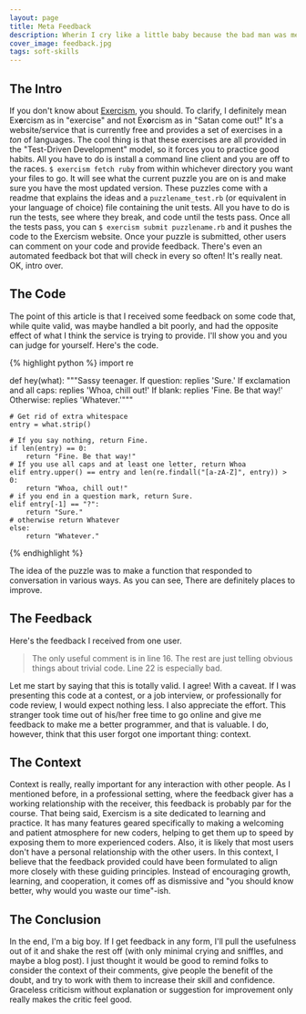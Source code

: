 ```yaml
---
layout: page
title: Meta Feedback
description: Wherin I cry like a little baby because the bad man was mean to me
cover_image: feedback.jpg
tags: soft-skills
---
```


## The Intro

If you don't know about [Exercism](https://exercism.io), you should.  To clarify, I definitely mean Ex**e**rcism as in "exercise" and not Ex**o**rcism as in "Satan come out!"  It's a website/service that is currently free and provides a set of exercises in a *ton* of languages.  The cool thing is that these exercises are all provided in the "Test-Driven Development" model, so it forces you to practice good habits.  All you have to do is install a command line client and you are off to the races.  `$ exercism fetch ruby` from within whichever directory you want your files to go.  It will see what the current puzzle you are on is and make sure you have the most updated version.  These puzzles come with a readme that explains the ideas and a `puzzlename_test.rb` (or equivalent in your language of choice) file containing the unit tests.  All you have to do is run the tests, see where they break, and code until the tests pass.  Once all the tests pass, you can `$ exercism submit puzzlename.rb` and it pushes the code to the Exercism website.  Once your puzzle is submitted, other users can comment on your code and provide feedback.  There's even an automated feedback bot that will check in every so often!  It's really neat.  OK, intro over.

## The Code

The point of this article is that I received some feedback on some code that, while quite valid, was maybe handled a bit poorly, and had the opposite effect of what I think the service is trying to provide.  I'll show you and you can judge for yourself.  Here's the code.

{% highlight python %}
import re

def hey(what):
	"""Sassy teenager.  If question: replies 'Sure.'
						If exclamation and all caps: replies 'Whoa, chill out!'
						If blank: replies 'Fine. Be that way!'
						Otherwise: replies 'Whatever.'"""

	# Get rid of extra whitespace
	entry = what.strip()

	# If you say nothing, return Fine.
	if len(entry) == 0:
		return "Fine. Be that way!"
	# If you use all caps and at least one letter, return Whoa
	elif entry.upper() == entry and len(re.findall("[a-zA-Z]", entry)) > 0:
		return "Whoa, chill out!"
	# if you end in a question mark, return Sure.
	elif entry[-1] == "?":
		return "Sure."
	# otherwise return Whatever
	else:
		return "Whatever."
{% endhighlight %}

The idea of the puzzle was to make a function that responded to conversation in various ways.  As you can see, There are definitely places to improve.

## The Feedback

Here's the feedback I received from one user.

> The only useful comment is in line 16. The rest are just telling obvious things about trivial code. Line 22 is especially bad.

Let me start by saying that this is totally valid.  I agree!  With a caveat.  If I was presenting this code at a contest, or a job interview, or professionally for code review, I would expect nothing less.  I also appreciate the effort.  This stranger took time out of his/her free time to go online and give me feedback to make me a better programmer, and that is valuable.  I do, however, think that this user forgot one important thing: context.

## The Context

Context is really, really important for any interaction with other people.  As I mentioned before, in a professional setting, where the feedback giver has a working relationship with the receiver, this feedback is probably par for the course.  That being said, Exercism is a site dedicated to learning and practice.  It has many features geared specifically to making a welcoming and patient atmosphere for new coders, helping to get them up to speed by exposing them to more experienced coders.  Also, it is likely that most users don't have a personal relationship with the other users.  In this context, I believe that the feedback provided could have been formulated to align more closely with these guiding principles.  Instead of encouraging growth, learning, and cooperation, it comes off as dismissive and "you should know better, why would you waste our time"-ish.

## The Conclusion

In the end, I'm a big boy.  If I get feedback in any form, I'll pull the usefulness out of it and shake the rest off (with only minimal crying and sniffles, and maybe a blog post).  I just thought it would be good to remind folks to consider the context of their comments, give people the benefit of the doubt, and try to work with them to increase their skill and confidence.  Graceless criticism without explanation or suggestion for improvement only really makes the critic feel good.